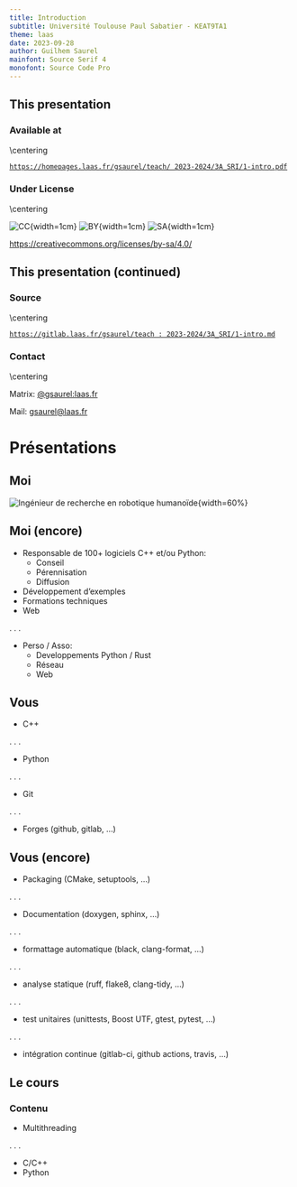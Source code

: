 ```yaml
---
title: Introduction
subtitle: Université Toulouse Paul Sabatier - KEAT9TA1
theme: laas
date: 2023-09-28
author: Guilhem Saurel
mainfont: Source Serif 4
monofont: Source Code Pro
---
```


## This presentation

### Available at

\centering

[`https://homepages.laas.fr/gsaurel/teach/
2023-2024/3A_SRI/1-intro.pdf`](https://homepages.laas.fr/gsaurel/teach/2023-2024/3A_SRI/1-intro.pdf)

### Under License

\centering

![CC](media/cc.png){width=1cm}
![BY](media/by.png){width=1cm}
![SA](media/sa.png){width=1cm}

<https://creativecommons.org/licenses/by-sa/4.0/>

## This presentation (continued)

### Source

\centering

[`https://gitlab.laas.fr/gsaurel/teach :
2023-2024/3A_SRI/1-intro.md`](https://gitlab.laas.fr/gsaurel/teach/-/blob/main/2023-2024/3A_SRI/1-intro.md)

### Contact

\centering

Matrix: [@gsaurel:laas.fr](https://matrix.to/\#/@gsaurel:laas.fr)

Mail: [gsaurel@laas.fr](mailto::gsaurel@laas.fr)

# Présentations

## Moi

![Ingénieur de recherche en robotique humanoïde](media/robots.jpg){width=60%}

## Moi (encore)

- Responsable de 100+ logiciels C++ et/ou Python:
    - Conseil
    - Pérennisation
    - Diffusion
- Développement d’exemples
- Formations techniques
- Web

. . .

- Perso / Asso:
    - Developpements Python / Rust
    - Réseau
    - Web

## Vous

- C++

. . .

- Python

. . .

- Git

. . .

- Forges (github, gitlab, …)

## Vous (encore)

- Packaging (CMake, setuptools, …)

. . .

- Documentation (doxygen, sphinx, …)

. . .

- formattage automatique (black, clang-format, …)

. . .

- analyse statique (ruff, flake8, clang-tidy, …)

. . .

- test unitaires (unittests, Boost UTF, gtest, pytest, …)

. . .

- intégration continue (gitlab-ci, github actions, travis, …)

## Le cours

### Contenu

- Multithreading

. . .

- C/C++
- Python
